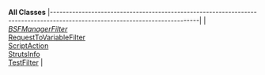 **All Classes**
|-----------------------------------------------------------------------------------------------------------------------------|
| [*BSFManagerFilter*](org/apache/struts/scripting/BSFManagerFilter.html.md "interface in org.apache.struts.scripting")          
  [RequestToVariableFilter](org/apache/struts/scripting/RequestToVariableFilter.html.md "class in org.apache.struts.scripting")  
  [ScriptAction](org/apache/struts/scripting/ScriptAction.html.md "class in org.apache.struts.scripting")                        
  [StrutsInfo](org/apache/struts/scripting/StrutsInfo.html.md "class in org.apache.struts.scripting")                            
  [TestFilter](org/apache/struts/scripting/TestFilter.html.md "class in org.apache.struts.scripting")                            |



